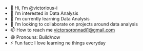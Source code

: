 - 👋 Hi, I’m @victorious-i
- 👀 I’m interested in Data Analysis 
- 🌱 I’m currently learning Data Analysis 
- 💞️ I’m looking to collaborate on projects around data analysis
- 📫 How to reach me victorsoronnadi1@gmail.com
- 😄 Pronouns: Build/now
- ⚡ Fun fact: I love learning ne things everyday

<!---
victorious-i/victorious-i is a ✨ special ✨ repository because its `README.md` (this file) appears on your GitHub profile.
You can click the Preview link to take a look at your changes.
--->
